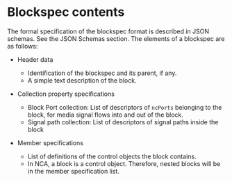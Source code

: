 # Blockspec contents

The formal specification of the blockspec format is described in JSON schemas. See the JSON Schemas section.
The elements of a blockspec are as follows:

* Header data
  * Identification of the blockspec and its parent, if any.
  * A simple text description of the block.

* Collection property specifications
  * Block Port collection: List of descriptors of `ncPorts` belonging to the block, for media signal flows into and out of the block.
  * Signal path collection: List of descriptors of signal paths inside the block

* Member specifications
  * List of definitions of the control objects the block contains.
  * In NCA, a block is a control object. Therefore, nested blocks will be in the member specification list.
